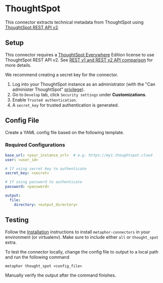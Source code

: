 # ThoughtSpot

This connector extracts technical metadata from ThoughtSpot using [ThoughtSpot REST API v2](https://try-everywhere.thoughtspot.cloud/v2/#/everywhere/api/rest/playgroundV2).

## Setup

This connector requires a [ThoughtSpot Everywhere](https://www.thoughtspot.com/everywhere) Edition license to use ThoughtSpot REST API v2. See [REST v1 and REST v2 API comparison](https://try-everywhere.thoughtspot.cloud/v2/#/everywhere/documentation/en/?pageid=v1v2-comparison) for more details.

We recommend creating a secret key for the connector.

1. Log into your ThoughtSpot instance as an administrator (with the "Can administer ThoughtSpot" [privilege](https://docs.thoughtspot.com/software/latest/groups-privileges)).
2. Go to `Develop` tab, click `Security settings` under **Customizations**.
3. Enable `Trusted authentication`.
4. A `secret_key` for trusted authentication is generated.

## Config File

Create a YAML config file based on the following template.

### Required Configurations

```yaml
base_url: <your_instance_url>  # e.g. https://my1.thoughtspot.cloud
user: <user_id>

# If using secret key to authenticate
secret_key: <secret>

# If using password to authenticate
password: <password>

output:
  file:
    directory: <output_directory>
```

## Testing

Follow the [Installation](../../README.md) instructions to install `metaphor-connectors` in your environment (or virtualenv). Make sure to include either `all` or `thought_spot` extra.

To test the connector locally, change the config file to output to a local path and run the following command

```shell
metaphor thought_spot <config_file>
```

Manually verify the output after the command finishes.
